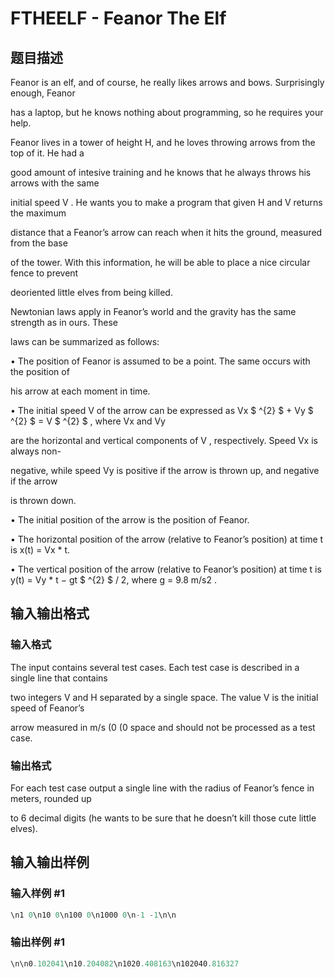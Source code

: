 # FTHEELF - Feanor The Elf

## 题目描述

Feanor is an elf, and of course, he really likes arrows and bows. Surprisingly enough, Feanor

has a laptop, but he knows nothing about programming, so he requires your help.

Feanor lives in a tower of height H, and he loves throwing arrows from the top of it. He had a

good amount of intesive training and he knows that he always throws his arrows with the same

initial speed V . He wants you to make a program that given H and V returns the maximum

distance that a Feanor’s arrow can reach when it hits the ground, measured from the base

of the tower. With this information, he will be able to place a nice circular fence to prevent

deoriented little elves from being killed.

Newtonian laws apply in Feanor’s world and the gravity has the same strength as in ours. These

laws can be summarized as follows:

• The position of Feanor is assumed to be a point. The same occurs with the position of

his arrow at each moment in time.

• The initial speed V of the arrow can be expressed as Vx $ ^{2} $ + Vy $ ^{2} $ = V $ ^{2} $ , where Vx and Vy

are the horizontal and vertical components of V , respectively. Speed Vx is always non-

negative, while speed Vy is positive if the arrow is thrown up, and negative if the arrow

is thrown down.

• The initial position of the arrow is the position of Feanor.

• The horizontal position of the arrow (relative to Feanor’s position) at time t is x(t) = Vx \* t.

• The vertical position of the arrow (relative to Feanor’s position) at time t is y(t) = Vy \* t − gt $ ^{2} $ / 2, where g = 9.8 m/s2 .

## 输入输出格式

### 输入格式

The input contains several test cases. Each test case is described in a single line that contains

two integers V and H separated by a single space. The value V is the initial speed of Feanor’s

arrow measured in m/s (0 (0 space and should not be processed as a test case.

### 输出格式

For each test case output a single line with the radius of Feanor’s fence in meters, rounded up

to 6 decimal digits (he wants to be sure that he doesn’t kill those cute little elves).

## 输入输出样例

### 输入样例 #1

```cpp
\n1 0\n10 0\n100 0\n1000 0\n-1 -1\n\n
```


### 输出样例 #1

```cpp
\n\n0.102041\n10.204082\n1020.408163\n102040.816327
```


